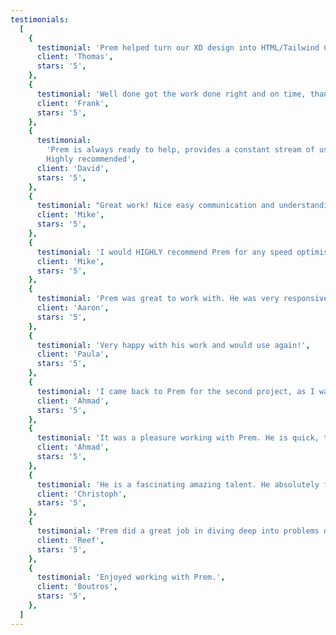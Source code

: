 ```yaml
---
testimonials:
  [
    {
      testimonial: 'Prem helped turn our XD design into HTML/Tailwind CSS and apply the design on the website. The quality of work was very good, and he was communicative and easy to work with. I highly recommend Prem and will be working with him again in the future!',
      client: 'Thomas',
      stars: '5',
    },
    {
      testimonial: 'Well done got the work done right and on time, thank you!',
      client: 'Frank',
      stars: '5',
    },
    {
      testimonial:
        'Prem is always ready to help, provides a constant stream of useful, on-point, communication and identified and fixed the bug within the day
        Highly recommended',
      client: 'David',
      stars: '5',
    },
    {
      testimonial: "Great work! Nice easy communication and understanding of the requirements, helpful suggestions and a polished final product that is exactly what we were hoping for. Will work together again I'm sure.",
      client: 'Mike',
      stars: '5',
    },
    {
      testimonial: 'I would HIGHLY recommend Prem for any speed optimisation projects. He is highly knowledgable, very communicative and super transparent. He did a superb job at speeding up our site and gave detailed feedback on what he was doing at all times',
      client: 'Mike',
      stars: '5',
    },
    {
      testimonial: 'Prem was great to work with. He was very responsive, prompt, and thorough in getting to a working result.',
      client: 'Aaron',
      stars: '5',
    },
    {
      testimonial: 'Very happy with his work and would use again!',
      client: 'Paula',
      stars: '5',
    },
    {
      testimonial: 'I came back to Prem for the second project, as I was very happy with the quality and the speed of delivery of the first time. I would be happy to work with again.',
      client: 'Ahmad',
      stars: '5',
    },
    {
      testimonial: 'It was a pleasure working with Prem. He is quick, the quality of his work is great, and he communicates very well. I would definitely use his help for the future projects.',
      client: 'Ahmad',
      stars: '5',
    },
    {
      testimonial: 'He is a fascinating amazing talent. He absolutely fulfil tasks in perfection. For sure I will hire him again.',
      client: 'Christoph',
      stars: '5',
    },
    {
      testimonial: 'Prem did a great job in diving deep into problems deploying a gatsby website. He researched the issues and walked me through how to resolve them step by step.',
      client: 'Reef',
      stars: '5',
    },
    {
      testimonial: 'Enjoyed working with Prem.',
      client: 'Boutros',
      stars: '5',
    },
  ]
---
```

